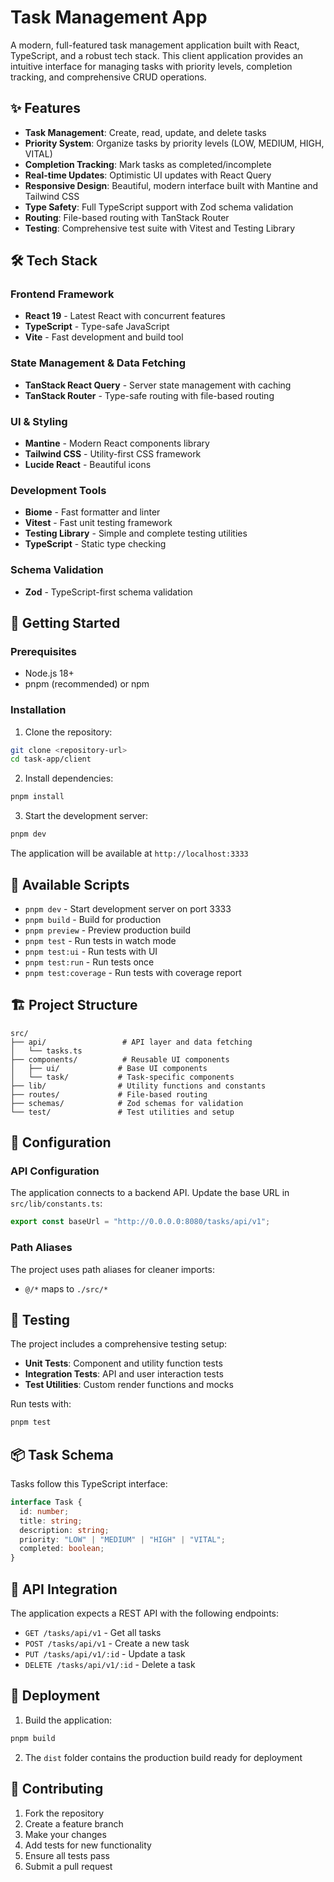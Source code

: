 # Task Management App

A modern, full-featured task management application built with React, TypeScript, and a robust tech stack. This client application provides an intuitive interface for managing tasks with priority levels, completion tracking, and comprehensive CRUD operations.

## ✨ Features

- **Task Management**: Create, read, update, and delete tasks
- **Priority System**: Organize tasks by priority levels (LOW, MEDIUM, HIGH, VITAL)
- **Completion Tracking**: Mark tasks as completed/incomplete
- **Real-time Updates**: Optimistic UI updates with React Query
- **Responsive Design**: Beautiful, modern interface built with Mantine and Tailwind CSS
- **Type Safety**: Full TypeScript support with Zod schema validation
- **Routing**: File-based routing with TanStack Router
- **Testing**: Comprehensive test suite with Vitest and Testing Library

## 🛠️ Tech Stack

### Frontend Framework

- **React 19** - Latest React with concurrent features
- **TypeScript** - Type-safe JavaScript
- **Vite** - Fast development and build tool

### State Management & Data Fetching

- **TanStack React Query** - Server state management with caching
- **TanStack Router** - Type-safe routing with file-based routing

### UI & Styling

- **Mantine** - Modern React components library
- **Tailwind CSS** - Utility-first CSS framework
- **Lucide React** - Beautiful icons

### Development Tools

- **Biome** - Fast formatter and linter
- **Vitest** - Fast unit testing framework
- **Testing Library** - Simple and complete testing utilities
- **TypeScript** - Static type checking

### Schema Validation

- **Zod** - TypeScript-first schema validation

## 🚀 Getting Started

### Prerequisites

- Node.js 18+
- pnpm (recommended) or npm

### Installation

1. Clone the repository:

```bash
git clone <repository-url>
cd task-app/client
```

2. Install dependencies:

```bash
pnpm install
```

3. Start the development server:

```bash
pnpm dev
```

The application will be available at `http://localhost:3333`

## 📜 Available Scripts

- `pnpm dev` - Start development server on port 3333
- `pnpm build` - Build for production
- `pnpm preview` - Preview production build
- `pnpm test` - Run tests in watch mode
- `pnpm test:ui` - Run tests with UI
- `pnpm test:run` - Run tests once
- `pnpm test:coverage` - Run tests with coverage report

## 🏗️ Project Structure

```
src/
├── api/                 # API layer and data fetching
│   └── tasks.ts
├── components/          # Reusable UI components
│   ├── ui/             # Base UI components
│   └── task/           # Task-specific components
├── lib/                # Utility functions and constants
├── routes/             # File-based routing
├── schemas/            # Zod schemas for validation
└── test/               # Test utilities and setup
```

## 🔧 Configuration

### API Configuration

The application connects to a backend API. Update the base URL in `src/lib/constants.ts`:

```typescript
export const baseUrl = "http://0.0.0.0:8080/tasks/api/v1";
```

### Path Aliases

The project uses path aliases for cleaner imports:

- `@/*` maps to `./src/*`

## 🧪 Testing

The project includes a comprehensive testing setup:

- **Unit Tests**: Component and utility function tests
- **Integration Tests**: API and user interaction tests
- **Test Utilities**: Custom render functions and mocks

Run tests with:

```bash
pnpm test
```

## 📦 Task Schema

Tasks follow this TypeScript interface:

```typescript
interface Task {
  id: number;
  title: string;
  description: string;
  priority: "LOW" | "MEDIUM" | "HIGH" | "VITAL";
  completed: boolean;
}
```

## 🔗 API Integration

The application expects a REST API with the following endpoints:

- `GET /tasks/api/v1` - Get all tasks
- `POST /tasks/api/v1` - Create a new task
- `PUT /tasks/api/v1/:id` - Update a task
- `DELETE /tasks/api/v1/:id` - Delete a task

## 🚀 Deployment

1. Build the application:

```bash
pnpm build
```

2. The `dist` folder contains the production build ready for deployment

## 🤝 Contributing

1. Fork the repository
2. Create a feature branch
3. Make your changes
4. Add tests for new functionality
5. Ensure all tests pass
6. Submit a pull request
